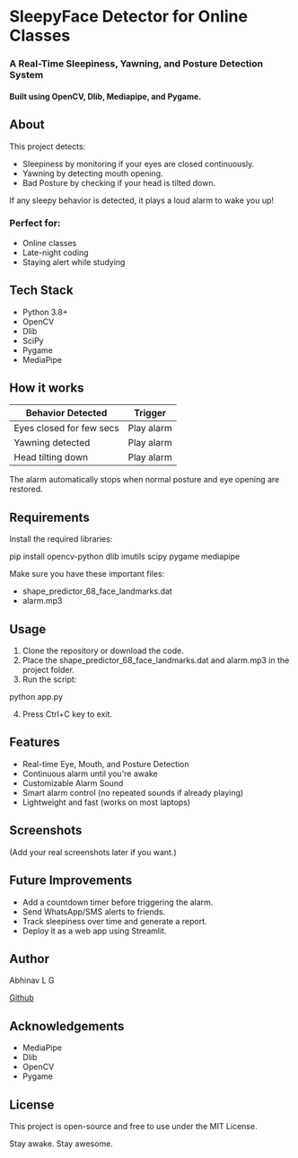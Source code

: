
# SleepyFace Detector for Online Classes

### A Real-Time Sleepiness, Yawning, and Posture Detection System
#### Built using OpenCV, Dlib, Mediapipe, and Pygame.

About
------
This project detects:
- Sleepiness by monitoring if your eyes are closed continuously.
- Yawning by detecting mouth opening.
- Bad Posture by checking if your head is tilted down.

If any sleepy behavior is detected, it plays a loud alarm to wake you up!

### Perfect for:
- Online classes
- Late-night coding
- Staying alert while studying

Tech Stack
-----------
- Python 3.8+
- OpenCV
- Dlib
- SciPy
- Pygame
- MediaPipe

How it works
------------
| Behavior Detected        | Trigger    |
|--------------------------|------------|
| Eyes closed for few secs | Play alarm |
| Yawning detected         | Play alarm |
| Head tilting down        | Play alarm |

The alarm automatically stops when normal posture and eye opening are restored.

Requirements
-------------
Install the required libraries:

pip install opencv-python dlib imutils scipy pygame mediapipe

Make sure you have these important files:
- shape_predictor_68_face_landmarks.dat
- alarm.mp3

Usage
------
1. Clone the repository or download the code.
2. Place the shape_predictor_68_face_landmarks.dat and alarm.mp3 in the project folder.
3. Run the script:

python app.py

4. Press Ctrl+C key to exit.

Features
---------
- Real-time Eye, Mouth, and Posture Detection
- Continuous alarm until you're awake
- Customizable Alarm Sound
- Smart alarm control (no repeated sounds if already playing)
- Lightweight and fast (works on most laptops)

Screenshots
------------
(Add your real screenshots later if you want.)

Future Improvements
--------------------
- Add a countdown timer before triggering the alarm.
- Send WhatsApp/SMS alerts to friends.
- Track sleepiness over time and generate a report.
- Deploy it as a web app using Streamlit.

Author
-------
Abhinav L G

[Github](https://github.com/abhinavlg )

Acknowledgements
-----------------
- MediaPipe
- Dlib
- OpenCV
- Pygame

License
--------
This project is open-source and free to use under the MIT License.

Stay awake. Stay awesome.
